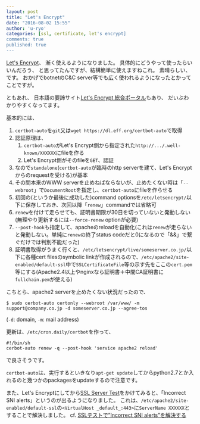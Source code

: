```yaml
---
layout: post
title: "Let's Encrypt"
date: "2016-08-02 15:55"
author: 'u-ryo'
categories: [ssl, certificate, let's encrypt]
comments: true
published: true
---
```

[Let's Encrypt](https://letsencrypt.org/)、
漸く使えるようになりました。
具体的にどうやって使ったらいいんだろう、
と思ってたんですが、結構簡単に使えますねこれ。
素晴らしい、です。
おかげでbotnetのC&C server等でも広く使われるようになったとかってことですが。

ともあれ、
日本語の要諦サイト[Let's Encrypt 総合ポータル](https://letsencrypt.jp/)もあり、
だいぶわかりやすくなってます。

基本的には、

1. `certbot-auto`を`git`又は`wget https://dl.eff.org/certbot-auto`で取得
1. 認証原理は、
    1. `certbot-auto`がLet's Encrypt側から指定された`http://.../.well-known/XXXXXX`にfileを作る
    1. Let's Encrypt側がそのfileを`GET`、認証
1. なので`standalone`(`certbot-auto`が臨時のhttp serverを建て、Let's Encryptからのrequestを受ける)が基本
1. その間本来のWWW serverを止めねばならないが、止めたくない時は「`--webroot`」で`DocumentRoot`を指定し、`certbot-auto`にfileを作らせる
1. 初回の(というか最後に成功した)command optionsを`/etc/letsencrypt/`以下に保存しておき、次回以降「`renew`」commandでは省略可
1. `renew`を付けて走らせても、証明書期限が30日を切っていないと発動しない(無理やり更新するには`--force-renew` optionが必要)
1. `--post-hook`も指定して、apacheのreloadを自動化(これは`renew`が走らないと発動しない。単純に`renew`の終了status codeだと0になるので「&&」で繋ぐだけでは判別不能だった)
1. 証明書取得がうまく行くと、`/etc/letsencrypt/live/someserver.co.jp/`以下に各種cert filesのsymbolic linkが作成されるので、`/etc/apache2/site-enabled/default-ssl`中で`SSLCertificateFile`等の示す先をここの`cert.pem`等にする(Apache2.4以上やnginxなら証明書＋中間CA証明書に`fullchain.pem`が使える)

こちとら、apache2 serverを止めたくない状況だったので、

```
$ sudo cerbot-auto certonly --webroot /var/www/ -m support@company.co.jp -d someserver.co.jp --agree-tos
```

(`-d`: domain, `-m`: mail address)

更新は、`/etc/cron.daily/certbot`を作って、

```
#!/bin/sh
cerbot-auto renew -q --post-hook 'service apache2 reload'
```

で良さそうです。

`certbot-auto`は、実行するといきなり`apt-get update`してからpython2.7とか入れるのと幾つかのpackagesをupdateするので注意です。

また、Let's Encryptにしてから[SSL Server Test](https://www.ssllabs.com/ssltest/)をかけてみると、「Incorrect SNI alerts」というのが出るようになりました。
これは、`/etc/apache2/site-enabled/default-ssl`の`<VirtualHost _default_:443>`に`ServerName XXXXXX`とすることで解決しました。
cf. [SSLテストで”Incorrect SNI alerts”を解決する](https://www.rootlinks.net/2016/02/09/sslテストでincorrect-SNI-alertsを解決する/)